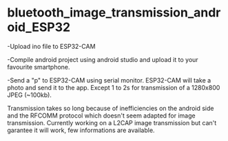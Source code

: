 # bluetooth_image_transmission_android_ESP32

-Upload ino file to ESP32-CAM

-Compile android project using android studio and upload it to your favourite smartphone.

-Send a "p" to ESP32-CAM using serial monitor. ESP32-CAM will take a photo and send it to the app. Except 1 to 2s for transmission of a 1280x800 JPEG (~100kb).

Transmission takes so long because of inefficiencies on the android side and the RFCOMM protocol which doesn't seem adapted for image transmission.
Currently working on a L2CAP image transmission but can't garantee it will work, few informations are available.
